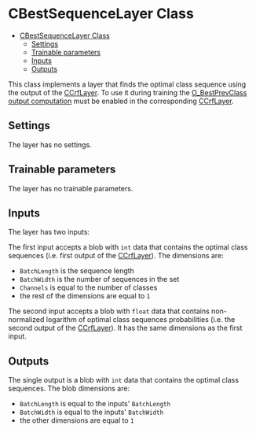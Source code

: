 # CBestSequenceLayer Class

<!-- TOC -->

- [CBestSequenceLayer Class](#cbestsequencelayer-class)
    - [Settings](#settings)
    - [Trainable parameters](#trainable-parameters)
    - [Inputs](#inputs)
    - [Outputs](#outputs)

<!-- /TOC -->

This class implements a layer that finds the optimal class sequence using the output of the [CCrfLayer](CrfLayer.md).
To use it during training the [O_BestPrevClass output computation](CrfLayer../DnnBlobO_BestPrevClass-output-computation) must be enabled in the corresponding [CCrfLayer](CrfLayer.md).

## Settings

The layer has no settings.

## Trainable parameters

The layer has no trainable parameters.

## Inputs

The layer has two inputs:

The first input accepts a blob with `int` data that contains the optimal class sequences (i.e. first output of the [CCrfLayer](CrfLayer.md)). The dimensions are:

- `BatchLength` is the sequence length
- `BatchWidth` is the number of sequences in the set
- `Channels` is equal to the number of classes
- the rest of the dimensions are equal to `1`

The second input accepts a blob with `float` data that contains non-normalized logarithm of optimal class sequences probabilities (i.e. the second output of the [CCrfLayer](CrfLayer.md)). It has the same dimensions as the first input.

## Outputs

The single output is a blob with `int` data that contains the optimal class sequences. The blob dimensions are:

- `BatchLength` is equal to the inputs' `BatchLength`
- `BatchWidth` is equal to the inputs' `BatchWidth`
- the other dimensions are equal to `1`
